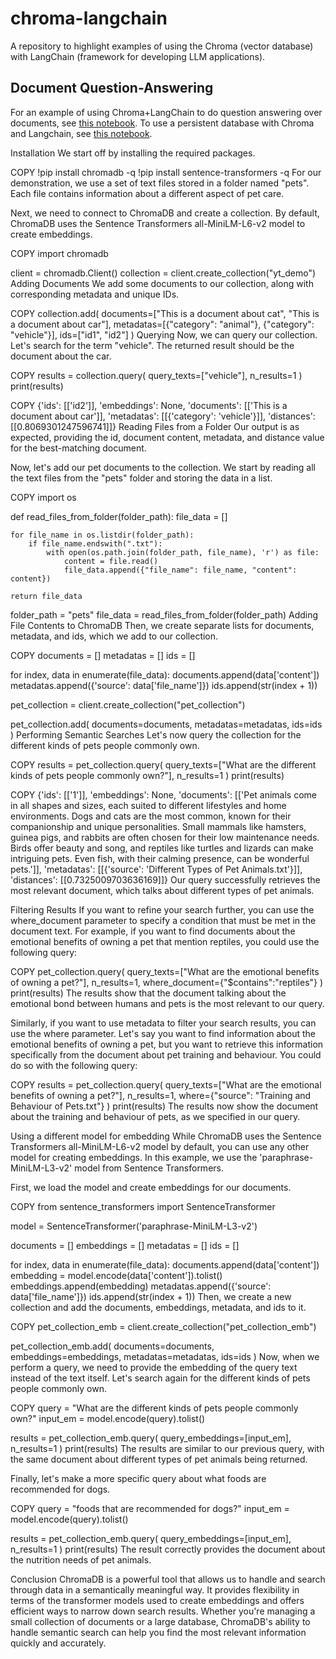 # chroma-langchain

A repository to highlight examples of using the Chroma (vector database) with LangChain (framework for developing LLM applications).

## Document Question-Answering

For an example of using Chroma+LangChain to do question answering over documents, see [this notebook](qa.ipynb).
To use a persistent database with Chroma and Langchain, see [this notebook](qa_persistent.ipynb).


Installation
We start off by installing the required packages.


COPY
!pip install chromadb -q
!pip install sentence-transformers -q
For our demonstration, we use a set of text files stored in a folder named "pets". Each file contains information about a different aspect of pet care.

Next, we need to connect to ChromaDB and create a collection. By default, ChromaDB uses the Sentence Transformers all-MiniLM-L6-v2 model to create embeddings.


COPY
import chromadb

client = chromadb.Client()
collection = client.create_collection("yt_demo")
Adding Documents
We add some documents to our collection, along with corresponding metadata and unique IDs.


COPY
collection.add(
    documents=["This is a document about cat", "This is a document about car"],
    metadatas=[{"category": "animal"}, {"category": "vehicle"}],
    ids=["id1", "id2"]
)
Querying
Now, we can query our collection. Let's search for the term "vehicle". The returned result should be the document about the car.


COPY
results = collection.query(
    query_texts=["vehicle"],
    n_results=1
)
print(results)

COPY
{'ids': [['id2']],
 'embeddings': None,
 'documents': [['This is a document about car']],
 'metadatas': [[{'category': 'vehicle'}]],
 'distances': [[0.8069301247596741]]}
Reading Files from a Folder
Our output is as expected, providing the id, document content, metadata, and distance value for the best-matching document.

Now, let's add our pet documents to the collection. We start by reading all the text files from the "pets" folder and storing the data in a list.


COPY
import os

def read_files_from_folder(folder_path):
    file_data = []

    for file_name in os.listdir(folder_path):
        if file_name.endswith(".txt"):
            with open(os.path.join(folder_path, file_name), 'r') as file:
                content = file.read()
                file_data.append({"file_name": file_name, "content": content})

    return file_data

folder_path = "pets"
file_data = read_files_from_folder(folder_path)
Adding File Contents to ChromaDB
Then, we create separate lists for documents, metadata, and ids, which we add to our collection.


COPY
documents = []
metadatas = []
ids = []

for index, data in enumerate(file_data):
    documents.append(data['content'])
    metadatas.append({'source': data['file_name']})
    ids.append(str(index + 1))

pet_collection = client.create_collection("pet_collection")

pet_collection.add(
    documents=documents,
    metadatas=metadatas,
    ids=ids
)
Performing Semantic Searches
Let's now query the collection for the different kinds of pets people commonly own.


COPY
results = pet_collection.query(
    query_texts=["What are the different kinds of pets people commonly own?"],
    n_results=1
)
print(results)

COPY
{'ids': [['1']],
 'embeddings': None,
 'documents': [['Pet animals come in all shapes and sizes, each suited to different lifestyles and home environments. Dogs and cats are the most common, known for their companionship and unique personalities. Small mammals like hamsters, guinea pigs, and rabbits are often chosen for their low maintenance needs. Birds offer beauty and song, and reptiles like turtles and lizards can make intriguing pets. Even fish, with their calming presence, can be wonderful pets.']],
 'metadatas': [[{'source': 'Different Types of Pet Animals.txt'}]],
 'distances': [[0.7325009703636169]]}
Our query successfully retrieves the most relevant document, which talks about different types of pet animals.

Filtering Results
If you want to refine your search further, you can use the where_document parameter to specify a condition that must be met in the document text. For example, if you want to find documents about the emotional benefits of owning a pet that mention reptiles, you could use the following query:


COPY
pet_collection.query(
    query_texts=["What are the emotional benefits of owning a pet?"],
    n_results=1,
    where_document={"$contains":"reptiles"}
)
print(results)
The results show that the document talking about the emotional bond between humans and pets is the most relevant to our query.

Similarly, if you want to use metadata to filter your search results, you can use the where parameter. Let's say you want to find information about the emotional benefits of owning a pet, but you want to retrieve this information specifically from the document about pet training and behaviour. You could do so with the following query:


COPY
results = pet_collection.query(
    query_texts=["What are the emotional benefits of owning a pet?"],
    n_results=1,
    where={"source": "Training and Behaviour of Pets.txt"}
)
print(results)
The results now show the document about the training and behaviour of pets, as we specified in our query.

Using a different model for embedding
While ChromaDB uses the Sentence Transformers all-MiniLM-L6-v2 model by default, you can use any other model for creating embeddings. In this example, we use the 'paraphrase-MiniLM-L3-v2' model from Sentence Transformers.

First, we load the model and create embeddings for our documents.


COPY
from sentence_transformers import SentenceTransformer

model = SentenceTransformer('paraphrase-MiniLM-L3-v2')

documents = []
embeddings = []
metadatas = []
ids = []

for index, data in enumerate(file_data):
    documents.append(data['content'])
    embedding = model.encode(data['content']).tolist()
    embeddings.append(embedding)
    metadatas.append({'source': data['file_name']})
    ids.append(str(index + 1))
Then, we create a new collection and add the documents, embeddings, metadata, and ids to it.


COPY
pet_collection_emb = client.create_collection("pet_collection_emb")

pet_collection_emb.add(
    documents=documents,
    embeddings=embeddings,
    metadatas=metadatas,
    ids=ids
)
Now, when we perform a query, we need to provide the embedding of the query text instead of the text itself. Let's search again for the different kinds of pets people commonly own.


COPY
query = "What are the different kinds of pets people commonly own?"
input_em = model.encode(query).tolist()

results = pet_collection_emb.query(
    query_embeddings=[input_em],
    n_results=1
)
print(results)
The results are similar to our previous query, with the same document about different types of pet animals being returned.

Finally, let's make a more specific query about what foods are recommended for dogs.


COPY
query = "foods that are recommended for dogs?"
input_em = model.encode(query).tolist()

results = pet_collection_emb.query(
    query_embeddings=[input_em],
    n_results=1
)
print(results)
The result correctly provides the document about the nutrition needs of pet animals.

Conclusion
ChromaDB is a powerful tool that allows us to handle and search through data in a semantically meaningful way. It provides flexibility in terms of the transformer models used to create embeddings and offers efficient ways to narrow down search results. Whether you're managing a small collection of documents or a large database, ChromaDB's ability to handle semantic search can help you find the most relevant information quickly and accurately.